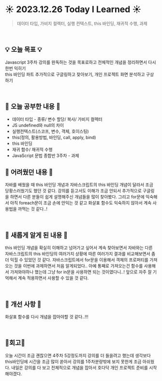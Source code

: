 # ☀️ 2023.12.26 Today I Learned ☀️
>데이터 타입, 가비지 컬렉터, 실행 컨텍스트, this 바인딩, 재귀적 수행, 과제 <br/>

<br/>

## 💡 오늘 목표 💡
Javascript 3주차 강의를 완독하는 것을 목표로하고 전체적인 개념을 정리하면서 다시 한번 익히기 <br/>
this 바인딩 파트 추가적으로 구글링하고 찾아보기, 개인 프로젝트 화면 분석하고 구상하기 <br/>

 <br/>
 
## 📖 오늘 공부한 내용 📖
- 데이터 타입 - 종류/ 변수 할당/ 복사/ 가비지 컬렉터 <br/>
- JS undefined와 null의 차이 <br/>
- 실행컨텍스트(스코프, 변수, 객체, 호이스팅) <br/>
- this(정의, 활용방법, 바인딩, call, apply, bind) <br/>
- this 바인딩 <br/>
- 재귀 함수/ 재귀적 수행 <br/>
- JavaScript 문법 종합반 3주차 - 과제 <br/>
 
## 📖 어려웠던 내용 📖
자바를 배웠을 때 this 바인딩 개념과 자바스크립트의 this 바인딩 개념이 달라서 조금 당황스러웠기도 했던 것 같다. 강의를 듣고서도 이해가 조금 안되서 추가적으로 구글링을 하면서 다른 분들이 쉽게 설명해주신 개념들을 많이 찾아봤다. 그리고 for문에 익숙해서 아직 foreach문이 조금 손에 안익는 것 같고 화살표 함수도 익숙하지 않아서 계속 사용법을 까먹는 것 같다..!

 <br/>
 
## 📖 새롭게 알게 된 내용 📖
this 바인딩 개념을 확실히 이해하고 넘어가고 싶어서 계속 찾아보면서 자바와는 다른 자바스크립트의 this 바인딩의 여러가지 상황에 따른 여러가지 결과를 비교해보면서 좀 더 익힐 수 있었던 것 같다. 자바스크립트에서 for문을 이용해서 객체의 프로퍼티를 가져오는 것을 이번에 과제하면서 처음 알게되었다.. 아예 통째로 가져오는건 함수를 사용해서 가져와야하나 했는데 그냥 for in문을 사용하면 되는 것이였다니..! 앞으로 자주 잘 기억해서 계속 적용하면서 사용할 수 있을 것 같다.

 <br/>
 
## 📁 개선 사항 📁
화살표 함수를 다시 개념을 잡아야할 것 같다..!!!

 <br/>
 
## 🧸회고🧸
오늘 시간이 조금 괜찮으면 4주차 5강정도까지 강의를 더 들을려고 했는데 생각보다 this바인딩에 시간을 조금 많이 쏟아서 강의를 1주차분량밖에 보지 못한게 조금 아쉬웠다. 내일은 강의를 다 보고 전체적으로 개념을 잡아서 호다닥 개인 프로젝트 준비를 시작해야겠다.
